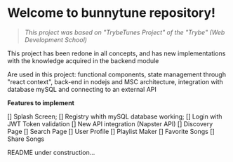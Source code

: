 # Welcome to bunnytune repository!


> _This project was based on "TrybeTunes Project" of the "Trybe" (Web Development School)_

This project has been redone in all concepts, and has new implementations with the knowledge acquired in the backend module

Are used in this project: functional components, state management through "react context", back-end in nodejs and MSC architecture, integration with database
mySQL and connecting to an external API

**Features to implement**

[] Splash Screen;
[] Registry whith mySQL database working;
[] Login with JWT Token validation
[] New API integration (Napster API)
[] Discovery Page
[] Search Page
[] User Profile
[] Playlist Maker
[] Favorite Songs
[] Share Songs

README under construction...